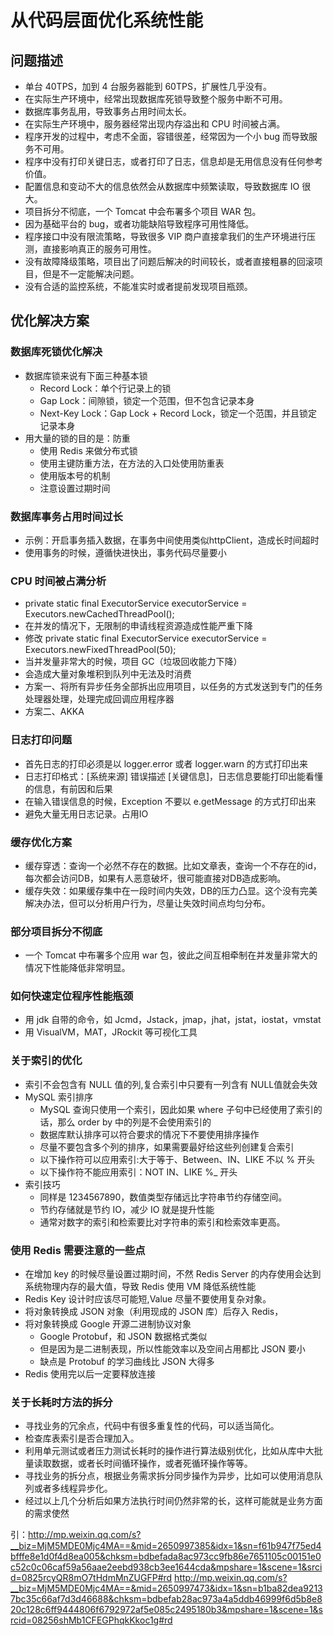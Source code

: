 # 从代码层面优化系统性能

## 问题描述
* 单台 40TPS，加到 4 台服务器能到 60TPS，扩展性几乎没有。
* 在实际生产环境中，经常出现数据库死锁导致整个服务中断不可用。
* 数据库事务乱用，导致事务占用时间太长。
* 在实际生产环境中，服务器经常出现内存溢出和 CPU 时间被占满。
* 程序开发的过程中，考虑不全面，容错很差，经常因为一个小 bug 而导致服务不可用。
* 程序中没有打印关键日志，或者打印了日志，信息却是无用信息没有任何参考价值。
* 配置信息和变动不大的信息依然会从数据库中频繁读取，导致数据库 IO 很大。
* 项目拆分不彻底，一个 Tomcat 中会布署多个项目 WAR 包。
* 因为基础平台的 bug，或者功能缺陷导致程序可用性降低。
* 程序接口中没有限流策略，导致很多 VIP 商户直接拿我们的生产环境进行压测，直接影响真正的服务可用性。
* 没有故障降级策略，项目出了问题后解决的时间较长，或者直接粗暴的回滚项目，但是不一定能解决问题。
* 没有合适的监控系统，不能准实时或者提前发现项目瓶颈。

## 优化解决方案

### 数据库死锁优化解决

* 数据库锁来说有下面三种基本锁
	* Record Lock：单个行记录上的锁
	* Gap Lock：间隙锁，锁定一个范围，但不包含记录本身
	* Next-Key Lock：Gap Lock + Record Lock，锁定一个范围，并且锁定记录本身
* 用大量的锁的目的是：防重
	* 使用 Redis 来做分布式锁
	* 使用主键防重方法，在方法的入口处使用防重表
	* 使用版本号的机制
	* 注意设置过期时间
	
### 数据库事务占用时间过长
* 示例：开启事务插入数据，在事务中间使用类似httpClient，造成长时间超时
* 使用事务的时候，遵循快进快出，事务代码尽量要小

### CPU 时间被占满分析
* private static final ExecutorService executorService = Executors.newCachedThreadPool();
* 在并发的情况下，无限制的申请线程资源造成性能严重下降
* 修改 private static final ExecutorService executorService = Executors.newFixedThreadPool(50);
* 当并发量非常大的时候，项目 GC（垃圾回收能力下降）
* 会造成大量对象堆积到队列中无法及时消费
* 方案一、将所有异步任务全部拆出应用项目，以任务的方式发送到专门的任务处理器处理，处理完成回调应用程序器
* 方案二、AKKA 

### 日志打印问题
* 首先日志的打印必须是以 logger.error 或者 logger.warn 的方式打印出来
* 日志打印格式：[系统来源] 错误描述 [关键信息]，日志信息要能打印出能看懂的信息，有前因和后果
* 在输入错误信息的时候，Exception 不要以 e.getMessage 的方式打印出来
* 避免大量无用日志记录。占用IO

### 缓存优化方案
* 缓存穿透：查询一个必然不存在的数据。比如文章表，查询一个不存在的id，每次都会访问DB，如果有人恶意破坏，很可能直接对DB造成影响。
* 缓存失效：如果缓存集中在一段时间内失效，DB的压力凸显。这个没有完美解决办法，但可以分析用户行为，尽量让失效时间点均匀分布。

### 部分项目拆分不彻底
* 一个 Tomcat 中布署多个应用 war 包，彼此之间互相牵制在并发量非常大的情况下性能降低非常明显。

### 如何快速定位程序性能瓶颈
* 用 jdk 自带的命令，如 Jcmd，Jstack，jmap，jhat，jstat，iostat，vmstat 
* 用 VisualVM，MAT，JRockit 等可视化工具

### 关于索引的优化
* 索引不会包含有 NULL 值的列,复合索引中只要有一列含有 NULL值就会失效
* MySQL 索引排序
	* MySQL 查询只使用一个索引，因此如果 where 子句中已经使用了索引的话，那么 order by 中的列是不会使用索引的
	* 数据库默认排序可以符合要求的情况下不要使用排序操作
	* 尽量不要包含多个列的排序，如果需要最好给这些列创建复合索引
	* 以下操作符可以应用索引:大于等于、Between、IN、LIKE 不以 % 开头
	* 以下操作符不能应用索引：NOT IN、LIKE %_ 开头
* 索引技巧
	* 同样是 1234567890，数值类型存储远比字符串节约存储空间。
	* 节约存储就是节约 IO，减少 IO 就是提升性能
	* 通常对数字的索引和检索要比对字符串的索引和检索效率更高。

### 使用 Redis 需要注意的一些点
* 在增加 key 的时候尽量设置过期时间，不然 Redis Server 的内存使用会达到系统物理内存的最大值，导致 Redis 使用 VM 降低系统性能
* Redis Key 设计时应该尽可能短,Value 尽量不要使用复杂对象。
* 将对象转换成 JSON 对象（利用现成的 JSON 库）后存入 Redis，
* 将对象转换成 Google 开源二进制协议对象
	* Google Protobuf，和 JSON 数据格式类似
	* 但是因为是二进制表现，所以性能效率以及空间占用都比 JSON 要小
	* 缺点是 Protobuf 的学习曲线比 JSON 大得多
* Redis 使用完以后一定要释放连接

### 关于长耗时方法的拆分
* 寻找业务的冗余点，代码中有很多重复性的代码，可以适当简化。
* 检查库表索引是否合理加入。
* 利用单元测试或者压力测试长耗时的操作进行算法级别优化，比如从库中大批量读取数据，或者长时间循环操作，或者死循环操作等等。
* 寻找业务的拆分点，根据业务需求拆分同步操作为异步，比如可以使用消息队列或者多线程异步化。
* 经过以上几个分析后如果方法执行时间仍然非常的长，这样可能就是业务方面的需求使然



引：http://mp.weixin.qq.com/s?__biz=MjM5MDE0Mjc4MA==&mid=2650997385&idx=1&sn=f61b947f75ed4bfffe8e1d0f4d8ea005&chksm=bdbefada8ac973cc9fb86e7651105c00151e0c52c0c06caf59a56aae2eebd938cb3ee1644cda&mpshare=1&scene=1&srcid=0825rcyQR8mO7tHdmMnZUGFP#rd
http://mp.weixin.qq.com/s?__biz=MjM5MDE0Mjc4MA==&mid=2650997473&idx=1&sn=b1ba82dea92137bc35c66af7d3d46688&chksm=bdbefab28ac973a4a5ddb46999f6d5b8e820c128c6ff9444806f6792972af5e085c2495180b3&mpshare=1&scene=1&srcid=08256shMb1CFEGPhqkKkoc1g#rd



